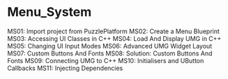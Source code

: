 # Menu_System

MS01: Import project from PuzzlePlatform
MS02: Create a Menu Blueprint
MS03: Accessing UI Classes in C++
MS04: Load And Display UMG in C++
MS05: Changing UI Input Modes
MS06: Advanced UMG Widget Layout
MS07: Custom Buttons And Fonts
MS08: Solution: Custom Buttons And Fonts
MS09: Connecting UMG to C++
MS10: Initialisers and UButton Callbacks
MS11: Injecting Dependencies
